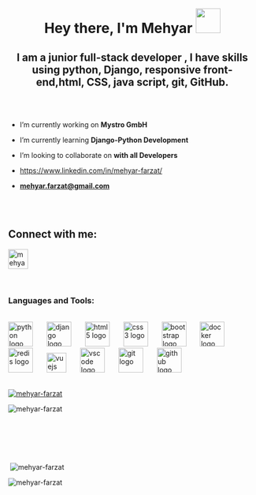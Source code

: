 


### <h1 align="center"> Hey there, I'm  Mehyar </font>  <img src="https://media.giphy.com/media/hvRJCLFzcasrR4ia7z/giphy.gif" height="50px" width="50px">


<h2 align="center">I am a junior full-stack developer , I have skills using python, Django, responsive front-end,html, CSS, java script, git, GitHub.</h2>

<br>
<br>



-  I’m currently working on **Mystro GmbH**

-  I’m currently learning **Django-Python Development**

-  I’m looking to collaborate on **with all Developers**

-  https://www.linkedin.com/in/mehyar-farzat/

-  **mehyar.farzat@gmail.com**
<br>
<br>

<h2 align="left">Connect with me:</h2>
<p align="left">
<a href="https://linkedin.com/in/mehyar-farzat" target="blank"><img align="center" src="https://raw.githubusercontent.com/rahuldkjain/github-profile-readme-generator/master/src/images/icons/Social/linked-in-alt.svg" alt="mehyar-farzat" height="40" width="40" /></a>
</p>
<br>


<h3 align="left">Languages and Tools:</h3>
<br>
<div align="left">
<img src="https://cdn.jsdelivr.net/gh/devicons/devicon/icons/python/python-original.svg" height="50" alt="python logo"  />
<img width="20" />
<img src="https://cdn.jsdelivr.net/gh/devicons/devicon/icons/django/django-plain.svg" height="50" alt="django logo"  />
<img width="20" />
<img src="https://cdn.jsdelivr.net/gh/devicons/devicon/icons/html5/html5-original.svg" height="50" alt="html5 logo"  />
<img width="20" />
<img src="https://cdn.jsdelivr.net/gh/devicons/devicon/icons/css3/css3-original.svg" height="50" alt="css3 logo"  />
<img width="20" />
<img src="https://cdn.jsdelivr.net/gh/devicons/devicon/icons/bootstrap/bootstrap-original.svg" height="50" alt="bootstrap logo"  />
<img width="20" />
<img src="https://cdn.jsdelivr.net/gh/devicons/devicon/icons/docker/docker-original.svg" height="50" alt="docker logo"  />
<img width="20" />
<img src="https://cdn.jsdelivr.net/gh/devicons/devicon/icons/redis/redis-original.svg" height="50" alt="redis logo"  />
<img width="20" />
<img src="https://cdn.jsdelivr.net/gh/devicons/devicon/icons/vuejs/vuejs-original.svg" height="40" alt="vuejs logo"  />
<img width="20" />
<img src="https://cdn.jsdelivr.net/gh/devicons/devicon/icons/vscode/vscode-original.svg" height="50" alt="vscode logo"  />
<img width="20" />
<img src="https://cdn.jsdelivr.net/gh/devicons/devicon/icons/git/git-original.svg" height="50" alt="git logo"  />
<img width="20" />
<img src="https://cdn.jsdelivr.net/gh/devicons/devicon/icons/github/github-original.svg" height="50" alt="github logo"  />
<img width="20" />
</div>
<br>

<p align="left"> <a href="https://github.com/ryo-ma/github-profile-trophy"><img src="https://github-profile-trophy.vercel.app/?username=mehyar-farzat" alt="mehyar-farzat" /></a> </p>

<p><img align="left" src="https://github-readme-stats.vercel.app/api/top-langs?username=mehyar-farzat&show_icons=true&locale=en&layout=compact" alt="mehyar-farzat" /></p>



    


<br>
<br>
<br>
<br>
<br>
<br>

<p>&nbsp;<img align="center" src="https://github-readme-stats.vercel.app/api?username=mehyar-farzat&show_icons=true&locale=en" alt="mehyar-farzat" /></p>
<p><img align="center" src="https://github-readme-streak-stats.herokuapp.com/?user=mehyar-farzat&" alt="mehyar-farzat" /></p>
